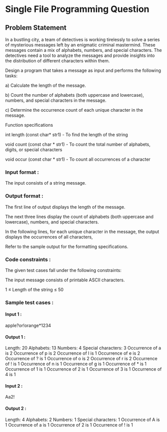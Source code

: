 # Single File Programming Question

## Problem Statement

In a bustling city, a team of detectives is working tirelessly to solve a series of mysterious messages left by an enigmatic criminal mastermind. These messages contain a mix of alphabets, numbers, and special characters. The detectives need a tool to analyze the messages and provide insights into the distribution of different characters within them.

Design a program that takes a message as input and performs the following tasks:

a) Calculate the length of the message.

b) Count the number of alphabets (both uppercase and lowercase), numbers, and special characters in the message.

c) Determine the occurrence count of each unique character in the message.

Function specifications

int length (const char\* str1) - To find the length of the string

void count (const char * str1) - To count the total number of alphabets, digits, or special characters

void occur (const char * str1) - To count all occurrences of a character

### Input format :

The input consists of a string message.

### Output format :

The first line of output displays the length of the message.

The next three lines display the count of alphabets (both uppercase and lowercase), numbers, and special characters.

In the following lines, for each unique character in the message, the output displays the occurrences of all characters,

Refer to the sample output for the formatting specifications.

### Code constraints :

The given test cases fall under the following constraints:

The input message consists of printable ASCII characters.

1 ≤ Length of the string ≤ 50

### Sample test cases :

#### Input 1 :

apple?or!orange\*1234

#### Output 1 :

Length: 20
Alphabets: 13
Numbers: 4
Special characters: 3
Occurrence of a is 2
Occurrence of p is 2
Occurrence of l is 1
Occurrence of e is 2
Occurrence of ? is 1
Occurrence of o is 2
Occurrence of r is 2
Occurrence of ! is 1
Occurrence of n is 1
Occurrence of g is 1
Occurrence of * is 1
Occurrence of 1 is 1
Occurrence of 2 is 1
Occurrence of 3 is 1
Occurrence of 4 is 1

#### Input 2 :

Aa2!

#### Output 2 :

Length: 4
Alphabets: 2
Numbers: 1
Special characters: 1
Occurrence of A is 1
Occurrence of a is 1
Occurrence of 2 is 1
Occurrence of ! is 1
